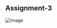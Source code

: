 ## Assignment-3

![image](https://user-images.githubusercontent.com/10822997/119270403-202e2a00-bc1a-11eb-90f1-f1b98ee696cd.png)


